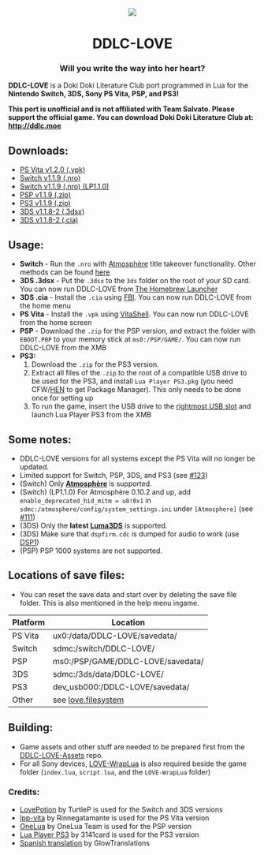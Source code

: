 <div align="center">
  <img src="https://github.com/LukeZGD/DDLC-LOVE-Assets/raw/master/icon.png"/>
  <h1>DDLC-LOVE</h1>
  <h3>Will you write the way into her heart?</h3>
</div>

**DDLC-LOVE** is a Doki Doki Literature Club port programmed in Lua for the **Nintendo Switch, 3DS, Sony PS Vita, PSP, and PS3!**

**This port is unofficial and is not affiliated with Team Salvato. Please support the official game. You can download Doki Doki Literature Club at: http://ddlc.moe**

## Downloads:
- [PS Vita v1.2.0 (.vpk)](https://github.com/LukeZGD/DDLC-LOVE/releases/download/v1.2.0/DDLC-LOVE.vpk)
- [Switch v1.1.9 (.nro)](https://github.com/LukeZGD/DDLC-LOVE/releases/download/v1.1.9/DDLC-LOVE-Switch-fix2.nro)
- [Switch v1.1.9 (.nro) (LP1.1.0)](https://github.com/LukeZGD/DDLC-LOVE/releases/download/v1.1.9/DDLC-LOVE-Switch-LP1.1.0.nro)
- [PSP v1.1.9 (.zip)](https://github.com/LukeZGD/DDLC-LOVE/releases/download/v1.1.9/DDLC-LOVE-PSP-fix1.zip)
- [PS3 v1.1.9 (.zip)](https://github.com/LukeZGD/DDLC-LOVE/releases/download/v1.1.9/DDLC-LOVE-PS3-fix1.zip)
- [3DS v1.1.8-2 (.3dsx)](https://github.com/LukeZGD/DDLC-LOVE/releases/download/v1.1.9/DDLC-LOVE-3DS.3dsx)
- [3DS v1.1.8-2 (.cia)](https://github.com/LukeZGD/DDLC-LOVE/releases/download/v1.1.9/DDLC-LOVE-3DS.cia)

## Usage:
- **Switch** - Run the `.nro` with [Atmosphère](https://github.com/Atmosphere-NX/Atmosphere) title takeover functionality. Other methods can be found [here](https://turtlep.github.io/LovePotion/wiki/#/packaging)
- **3DS .3dsx** - Put the `.3dsx` to the `3ds` folder on the root of your SD card. You can now run DDLC-LOVE from [The Homebrew Launcher](https://github.com/fincs/new-hbmenu)
- **3DS .cia** - Install the `.cia`  using [FBI](https://github.com/Steveice10/FBI). You can now run DDLC-LOVE from the home menu
- **PS Vita** - Install the `.vpk` using [VitaShell](https://github.com/TheOfficialFloW/VitaShell). You can now run DDLC-LOVE from the home screen
- **PSP** - Download the `.zip` for the PSP version, and extract the folder with `EBOOT.PBP` to your memory stick at `ms0:/PSP/GAME/`. You can now run DDLC-LOVE from the XMB
- **PS3:**
  1. Download the `.zip` for the PS3 version.
  2. Extract all files of the `.zip` to the root of a compatible USB drive to be used for the PS3, and install `Lua Player PS3.pkg` (you need CFW/[HEN](https://www.psx-place.com/threads/update-ps3hen-v3-0-0-view-latest-changes-to-the-ps3-exploit-for-superslims-noncfw-models.23955/) to get Package Manager). This only needs to be done once for setting up
  3. To run the game, insert the USB drive to the [rightmost USB slot](https://postimg.cc/jnryRhtb) and launch Lua Player PS3 from the XMB 


## Some notes:
- DDLC-LOVE versions for all systems except the PS Vita will no longer be updated.
- Limited support for Switch, PSP, 3DS, and PS3 (see [#123](https://github.com/LukeZGD/DDLC-LOVE/issues/123))
- (Switch) Only **[Atmosphère](https://github.com/Atmosphere-NX/Atmosphere)** is supported.
- (Switch) (LP1.1.0) For Atmosphère 0.10.2 and up, add `enable_deprecated_hid_mitm = u8!0x1` in `sdmc:/atmosphere/config/system_settings.ini` under `[Atmosphere]` (see [#111](https://github.com/LukeZGD/DDLC-LOVE/issues/111))
- (3DS) Only the **latest [Luma3DS](https://github.com/AuroraWright/Luma3DS)** is supported.
- (3DS) Make sure that `dspfirm.cdc` is dumped for audio to work (use [DSP1](https://github.com/zoogie/DSP1/releases))
- (PSP) PSP 1000 systems are not supported.

## Locations of save files:

- You can reset the save data and start over by deleting the save file folder. This is also mentioned in the help menu ingame.

| Platform | Location                            |
|----------|-------------------------------------|
| PS Vita  | ux0:/data/DDLC-LOVE/savedata/       |
| Switch   | sdmc:/switch/DDLC-LOVE/             |
| PSP      | ms0:/PSP/GAME/DDLC-LOVE/savedata/   |
| 3DS      | sdmc:/3ds/data/DDLC-LOVE/           |
| PS3      | dev_usb000:/DDLC-LOVE/savedata/     |
| Other    | see [love.filesystem](https://love2d.org/wiki/love.filesystem)|

## Building:
- Game assets and other stuff are needed to be prepared first from the [DDLC-LOVE-Assets](https://github.com/LukeZGD/DDLC-LOVE-Assets) repo.
- For all Sony devices, [LOVE-WrapLua](https://github.com/LukeZGD/LOVE-WrapLua) is also required beside the game folder (`index.lua`, `script.lua`, and the `LOVE-WrapLua` folder)

### Credits:
- [LovePotion](https://github.com/TurtleP/LovePotion) by TurtleP is used for the Switch and 3DS versions
- [lpp-vita](https://github.com/Rinnegatamante/lpp-vita/) by Rinnegatamante is used for the PS Vita version
- [OneLua](http://onelua.x10.mx/) by OneLua Team is used for the PSP version
- [Lua Player PS3](https://store.brewology.com/ahomebrew.php?brewid=212) by 3141card is used for the PS3 version
- [Spanish translation](https://tradusquare.es/ficha.php?ddlc) by GlowTranslations

